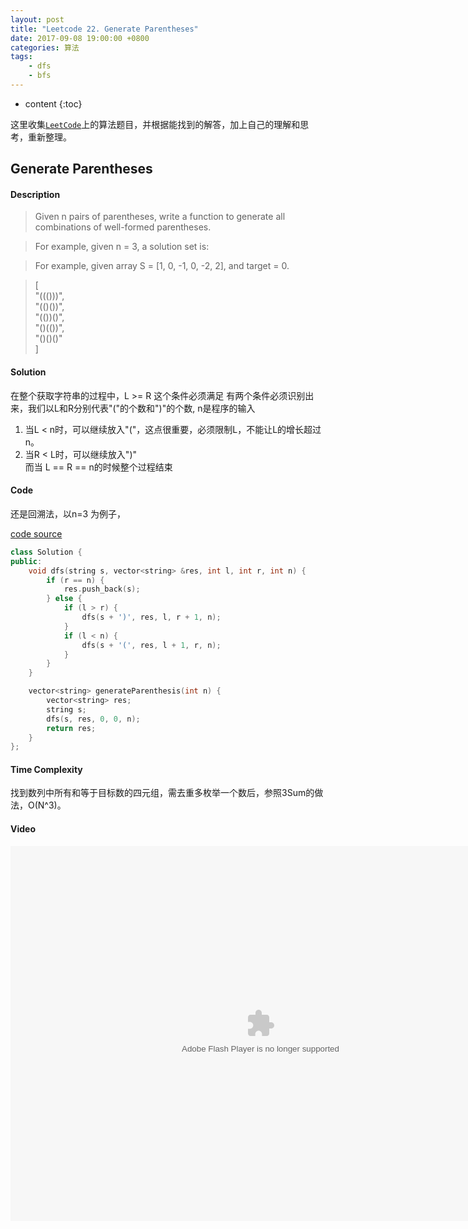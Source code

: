 ```yaml
---
layout: post
title: "Leetcode 22. Generate Parentheses"
date: 2017-09-08 19:00:00 +0800 
categories: 算法
tags: 
    - dfs
    - bfs
---
```

* content
{:toc}

这里收集[`LeetCode`](https://leetcode.com)上的算法题目，并根据能找到的解答，加上自己的理解和思考，重新整理。

<!-- more -->

## Generate Parentheses

#### Description

>Given n pairs of parentheses, write a function to generate all combinations of well-formed parentheses.   

>For example, given n = 3, a solution set is: 

>For example, given array S = [1, 0, -1, 0, -2, 2], and target = 0.  

>[  
  "((()))",  
  "(()())",  
  "(())()",  
  "()(())",  
  "()()()"  
]

#### Solution

在整个获取字符串的过程中，L >= R 这个条件必须满足
有两个条件必须识别出来，我们以L和R分别代表"("的个数和")"的个数, n是程序的输入  
1. 当L < n时，可以继续放入"("，这点很重要，必须限制L，不能让L的增长超过n。    
2. 当R < L时，可以继续放入")"  
而当 L == R == n的时候整个过程结束
#### Code

还是回溯法，以n=3 为例子，

[code source](http://www.jiuzhang.com/solution/4sum '取自九章算法')  
```cpp
class Solution {
public:
    void dfs(string s, vector<string> &res, int l, int r, int n) {
        if (r == n) {
            res.push_back(s);
        } else {
            if (l > r) {
                dfs(s + ')', res, l, r + 1, n);
            }
            if (l < n) {
                dfs(s + '(', res, l + 1, r, n);
            }
        }
    }

    vector<string> generateParenthesis(int n) {
        vector<string> res;
        string s;
        dfs(s, res, 0, 0, n);
        return res;
    }
};
```

#### Time Complexity

找到数列中所有和等于目标数的四元组，需去重多枚举一个数后，参照3Sum的做法，O(N^3)。

#### Video

<embed src='http://player.youku.com/player.php/sid/XMjkwMzEwNTAwNA==/v.swf' allowFullScreen='true' quality='high' width='800' height='600' align='middle' allowScriptAccess='always' type='application/x-shockwave-flash' wmode="opaque">